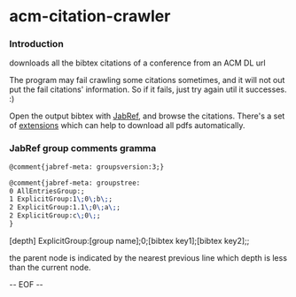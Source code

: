 acm-citation-crawler
====================

### Introduction

downloads all the bibtex citations of a conference from an ACM DL url

The program may fail crawling some citations sometimes, and it will not out put the fail citations' information.
So if it fails, just try again util it successes. :)

Open the output bibtex with [JabRef](http://jabref.sourceforge.net/), and browse the citations.
There's a set of [extensions](http://www.lhnr.de/ext/) which can help to download all pdfs automatically.

### JabRef group comments gramma

```tex
@comment{jabref-meta: groupsversion:3;}

@comment{jabref-meta: groupstree:
0 AllEntriesGroup:;
1 ExplicitGroup:1\;0\;b\;;
2 ExplicitGroup:1.1\;0\;a\;;
2 ExplicitGroup:c\;0\;;
}
```

[depth] ExplicitGroup:[group name]\;0\;[bibtex key1]\;[bibtex key2]\;;

the parent node is indicated by the nearest previous line which depth is less than the current node.

-- EOF --
